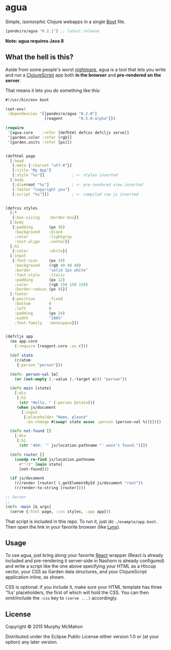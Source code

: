 # agua

Simple, *isomorphic* Clojure webapps in a single
[Boot](http://boot-clj.com) file.

[](dependency)
```clojure
[pandeiro/agua "0.2.1"] ;; latest release
```
[](/dependency)

**Note: agua requires Java 8**

## What the hell is this?

Aside from some people's worst
[nightmare](https://twitter.com/alandipert/status/564940013805514752),
agua is a tool that lets you write and run a
[ClojureScript](https://github.com/clojure/clojurescript) app both **in
the browser** and **pre-rendered on the server**.

That means it lets you do something like this:

```clj
#!/usr/bin/env boot

(set-env!
 :dependencies '[[pandeiro/agua "0.2.0"]
                 [reagent       "0.5.0-alpha"]])

(require
 '[agua.core    :refer [defhtml defcss defcljs serve]]
 '[garden.color :refer [rgb]]
 '[garden.units :refer [px]])


(defhtml page
  [:head
   [:meta {:charset "utf-8"}]
   [:title "My App"]
   [:style "%s"]]            ; <- styles inserted
  [:body
   [:div#root "%s"]          ; <- pre-rendered view inserted
   [:footer "copyright you"]
   [:script "%s"]])          ; <- compiled raw js inserted


(defcss styles
  [:*
   {:box-sizing    :border-box}]
  [:body
   {:padding       (px 36)
    :background    :black
    :color         :lightgray
    :text-align    :center}]
  [:h1
   {:color         :white}]
  [:input
   {:font-size     (px 24)
    :background    (rgb 40 40 40)
    :border        "solid 1px white"
    :font-style    :italic
    :padding       (px 12)
    :color         (rgb 150 150 150)
    :border-radius (px 8)}]
  [:footer
   {:position      :fixed
    :bottom        0
    :left          0
    :padding       (px 24)
    :width         "100%"
    :font-family   :monospace}])


(defcljs app
  (ns app.core
    (:require [reagent.core :as r]))

  (def state
    (r/atom
     {:person "person"}))

  (defn- person-val [e]
    (or (not-empty (.-value (.-target e))) "person"))

  (defn main [state]
    [:div
     [:h1
      (str "Hello, " (:person @state))]
     (when js/document
       [:input
        {:placeholder "Name, please"
         :on-change #(swap! state assoc :person (person-val %))}])])

  (defn not-found []
    [:div
     [:h1
      (str "404: '" js/location.pathname "' wasn't found.")]])

  (defn router []
    (condp re-find js/location.pathname
      #"^/$" [main state]
      [not-found]))

  (if js/document
    (r/render [router] (.getElementById js/document "root"))
    (r/render-to-string [router])))

;; Server
;;
(defn -main [& args]
  (serve {:html page, :css styles, :app app}))
```

That script is included in this repo. To run it, just do `./example/app.boot`.
Then open the link in your favorite browser (like [Lynx](http://lynx.isc.org/)).

## Usage

To use agua, just bring along your favorite
[React](http://facebook.github.io/react/) wrapper (React is already
included and pre-rendering it server-side in Nashorn is already
configured) and write a script like the one above specifying your HTML
as a Hiccup vector, your CSS as Garden data structures, and your
ClojureScript application inline, as shown.

CSS is optional: if you include it, make sure your HTML template has
three '%s' placeholders, the first of which will hold the CSS. You can
then omit/include the `:css` key to `(serve ...)` accordingly.

## License

Copyright © 2015 Murphy McMahon

Distributed under the Eclipse Public License either version 1.0 or (at
your option) any later version.
